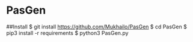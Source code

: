 # PasGen

##Install
    $ git install https://github.com/Mukhailo/PasGen
    $ cd PasGen
    $ pip3 install -r requirements
    $ python3 PasGen.py
